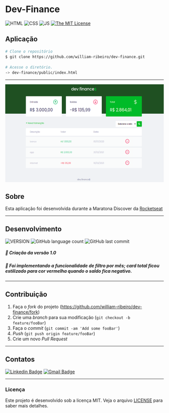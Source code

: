 # Dev-Finance

![HTML](https://img.shields.io/badge/HTML-orange) ![CSS](https://img.shields.io/badge/CSS-blue) ![JS](https://img.shields.io/badge/JS-yellow) [![The MIT License](https://img.shields.io/badge/LICENSE-MIT-green.svg?style=flat-square)](http://github.com/william-ribeiro/dev-finance/blob/master/LICENSE.md)

## Aplicação

```bash
# Clone o repositório
$ git clone https://github.com/william-ribeiro/dev-finance.git

# Acesse o diretório.
-> dev-finance/public/index.html

```

<hr>

<div align="center" style="margin-bottom: 20px;">
<img src="public/assets/dev-finance.png" alt="" width="650" height="310"/>
</div>

## Sobre

Esta aplicação foi desenvolvida durante a Maratona Discover da [Rocketseat][rock]

---

## Desenvolvimento

![VERSION](https://img.shields.io/badge/VERSION.1.0-blue) ![GitHub language count](https://img.shields.io/github/languages/count/william-ribeiro/dev-finance?style=flat-square) ![GitHub last commit](https://img.shields.io/github/last-commit/william-ribeiro/dev-finance?style=flat-square)

##### 📍 Criação da versão 1.0

##### 📘 Foi implementando a funcionalidade de filtro por mês; card total ficou estilizado para cor vermelha quando o saldo fica negativo.

---

## Contribuição

1. Faça o _fork_ do projeto (<https://github.com/william-ribeiro/dev-finance/fork>)
2. Crie uma _branch_ para sua modificação (`git checkout -b feature/fooBar`)
3. Faça o _commit_ (`git commit -am 'Add some fooBar'`)
4. _Push_ (`git push origin feature/fooBar`)
5. Crie um novo _Pull Request_

---

## Contatos

[![Linkedin Badge](https://img.shields.io/badge/-William%20Ribeiro-blue?style=flat-square&logo=Linkedin&logoColor=white&link=https://www.linkedin.com/in/william-ribeiro-0b5ab911a/)](https://www.linkedin.com/in/william-ribeiro-0b5ab911a/) [![Gmail Badge](https://img.shields.io/badge/-sbrdigital15@gmail.com-blue?style=flat-square&logo=Gmail&logoColor=white&link=mailto:sbrdigital15@gmail.com)](mailto:sbrdigital15@gmail.com)

---

### Licença

Este projeto é desenvolvido sob a licença MIT. Veja o arquivo [LICENSE](LICENSE.md) para saber mais detalhes.

[rock]: https://rocketseat.com.br/ "Rocketseat"
